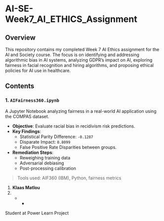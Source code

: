 # AI-SE-Week7_AI_ETHICS_Assignment

## Overview

This repository contains my completed Week 7 AI Ethics assignment for the AI and Society course. The focus is on identifying and addressing algorithmic bias in AI systems, analyzing GDPR’s impact on AI, exploring fairness in facial recognition and hiring algorithms, and proposing ethical policies for AI use in healthcare.

## Contents

### 1. `AIFairness360.ipynb`

A Jupyter Notebook analyzing fairness in a real-world AI application using the COMPAS dataset.

- **Objective**: Evaluate racial bias in recidivism risk predictions.
- **Key Findings**:
  - Statistical Parity Difference: `-0.1287`
  - Disparate Impact: `0.8099`
  - False Positive Rate Disparities between groups.
- **Remediation Steps**:
  - Reweighing training data
  - Adversarial debiasing
  - Post-processing calibration

> Tools used: AIF360 (IBM), Python, fairness metrics

1. **Klaas Matlou**
2. * *  
Student at Power Learn Project 